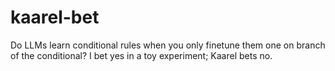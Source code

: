 # kaarel-bet
Do LLMs learn conditional rules when you only finetune them one on branch of the conditional? I bet yes in a toy experiment; Kaarel bets no.
